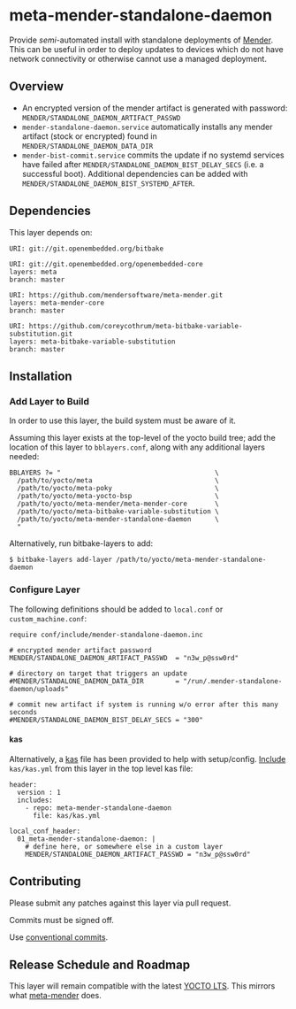 # meta-mender-standalone-daemon
Provide *semi*-automated install with standalone deployments of [Mender](https://github.com/mendersoftware/meta-mender). This can be useful in order to deploy updates to devices which do not have network connectivity or otherwise cannot use a managed deployment.

## Overview
* An encrypted version of the mender artifact is generated with password: ``MENDER/STANDALONE_DAEMON_ARTIFACT_PASSWD``
* ``mender-standalone-daemon.service`` automatically installs any mender artifact (stock or encrypted) found in ``MENDER/STANDALONE_DAEMON_DATA_DIR``
* ``mender-bist-commit.service`` commits the update if no systemd services have failed after ``MENDER/STANDALONE_DAEMON_BIST_DELAY_SECS`` (i.e. a successful boot).
  Additional dependencies can be added with ``MENDER/STANDALONE_DAEMON_BIST_SYSTEMD_AFTER``.

## Dependencies
This layer depends on:

    URI: git://git.openembedded.org/bitbake

    URI: git://git.openembedded.org/openembedded-core
    layers: meta
    branch: master

    URI: https://github.com/mendersoftware/meta-mender.git
    layers: meta-mender-core
    branch: master

    URI: https://github.com/coreycothrum/meta-bitbake-variable-substitution.git
    layers: meta-bitbake-variable-substitution
    branch: master

## Installation
### Add Layer to Build
In order to use this layer, the build system must be aware of it.

Assuming this layer exists at the top-level of the yocto build tree; add the location of this layer to ``bblayers.conf``, along with any additional layers needed:

    BBLAYERS ?= "                                       \
      /path/to/yocto/meta                               \
      /path/to/yocto/meta-poky                          \
      /path/to/yocto/meta-yocto-bsp                     \
      /path/to/yocto/meta-mender/meta-mender-core       \
      /path/to/yocto/meta-bitbake-variable-substitution \
      /path/to/yocto/meta-mender-standalone-daemon      \
      "

Alternatively, run bitbake-layers to add:

    $ bitbake-layers add-layer /path/to/yocto/meta-mender-standalone-daemon

### Configure Layer
The following definitions should be added to ``local.conf`` or ``custom_machine.conf``:

    require conf/include/mender-standalone-daemon.inc

    # encrypted mender artifact password
    MENDER/STANDALONE_DAEMON_ARTIFACT_PASSWD  = "n3w_p@ssw0rd"

    # directory on target that triggers an update
    #MENDER/STANDALONE_DAEMON_DATA_DIR        = "/run/.mender-standalone-daemon/uploads"

    # commit new artifact if system is running w/o error after this many seconds
    #MENDER/STANDALONE_DAEMON_BIST_DELAY_SECS = "300"

#### kas
Alternatively, a [kas](https://github.com/siemens/kas) file has been provided to help with setup/config. [Include](https://kas.readthedocs.io/en/latest/userguide.html#including-configuration-files-from-other-repos) `kas/kas.yml` from this layer in the top level kas file:

    header:
      version : 1
      includes:
        - repo: meta-mender-standalone-daemon
          file: kas/kas.yml

    local_conf_header:
      01_meta-mender-standalone-daemon: |
        # define here, or somewhere else in a custom layer
        MENDER/STANDALONE_DAEMON_ARTIFACT_PASSWD = "n3w_p@ssw0rd"

## Contributing
Please submit any patches against this layer via pull request.

Commits must be signed off.

Use [conventional commits](https://www.conventionalcommits.org/).

## Release Schedule and Roadmap
This layer will remain compatible with the latest [YOCTO LTS](https://wiki.yoctoproject.org/wiki/Releases). This mirrors what [meta-mender](https://github.com/mendersoftware/meta-mender) does.
